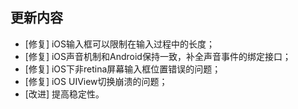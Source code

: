 ## 更新内容

* [修复] iOS输入框可以限制在输入过程中的长度；
* [修复] iOS声音机制和Android保持一致，补全声音事件的绑定接口；
* [修复] iOS下非retina屏幕输入框位置错误的问题；
* [修复] iOS UIView切换崩溃的问题；
* [改进] 提高稳定性。